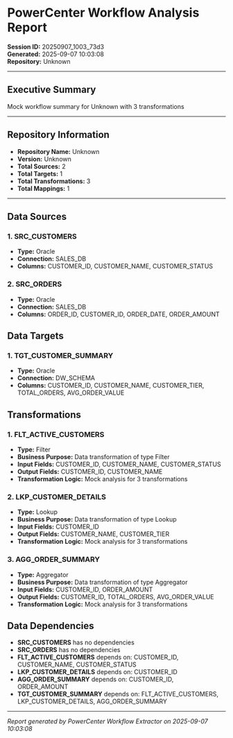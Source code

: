 # PowerCenter Workflow Analysis Report

**Session ID:** 20250907_1003_73d3  
**Generated:** 2025-09-07 10:03:08  
**Repository:** Unknown

---

## Executive Summary

Mock workflow summary for Unknown with 3 transformations

---

## Repository Information

- **Repository Name:** Unknown
- **Version:** Unknown
- **Total Sources:** 2
- **Total Targets:** 1
- **Total Transformations:** 3
- **Total Mappings:** 1

---

## Data Sources

### 1. SRC_CUSTOMERS

- **Type:** Oracle
- **Connection:** SALES_DB
- **Columns:** CUSTOMER_ID, CUSTOMER_NAME, CUSTOMER_STATUS

### 2. SRC_ORDERS

- **Type:** Oracle
- **Connection:** SALES_DB
- **Columns:** ORDER_ID, CUSTOMER_ID, ORDER_DATE, ORDER_AMOUNT

## Data Targets

### 1. TGT_CUSTOMER_SUMMARY

- **Type:** Oracle
- **Connection:** DW_SCHEMA
- **Columns:** CUSTOMER_ID, CUSTOMER_NAME, CUSTOMER_TIER, TOTAL_ORDERS, AVG_ORDER_VALUE

## Transformations

### 1. FLT_ACTIVE_CUSTOMERS

- **Type:** Filter
- **Business Purpose:** Data transformation of type Filter
- **Input Fields:** CUSTOMER_ID, CUSTOMER_NAME, CUSTOMER_STATUS
- **Output Fields:** CUSTOMER_ID, CUSTOMER_NAME
- **Transformation Logic:** Mock analysis for 3 transformations

### 2. LKP_CUSTOMER_DETAILS

- **Type:** Lookup
- **Business Purpose:** Data transformation of type Lookup
- **Input Fields:** CUSTOMER_ID
- **Output Fields:** CUSTOMER_NAME, CUSTOMER_TIER
- **Transformation Logic:** Mock analysis for 3 transformations

### 3. AGG_ORDER_SUMMARY

- **Type:** Aggregator
- **Business Purpose:** Data transformation of type Aggregator
- **Input Fields:** CUSTOMER_ID, ORDER_AMOUNT
- **Output Fields:** CUSTOMER_ID, TOTAL_ORDERS, AVG_ORDER_VALUE
- **Transformation Logic:** Mock analysis for 3 transformations

## Data Dependencies

- **SRC_CUSTOMERS** has no dependencies
- **SRC_ORDERS** has no dependencies
- **FLT_ACTIVE_CUSTOMERS** depends on: CUSTOMER_ID, CUSTOMER_NAME, CUSTOMER_STATUS
- **LKP_CUSTOMER_DETAILS** depends on: CUSTOMER_ID
- **AGG_ORDER_SUMMARY** depends on: CUSTOMER_ID, ORDER_AMOUNT
- **TGT_CUSTOMER_SUMMARY** depends on: FLT_ACTIVE_CUSTOMERS, LKP_CUSTOMER_DETAILS, AGG_ORDER_SUMMARY

---

*Report generated by PowerCenter Workflow Extractor on 2025-09-07 10:03:08*
